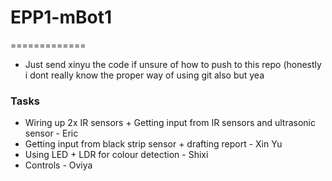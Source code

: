 # EPP1-mBot1
=============
* Just send xinyu the code if unsure of how to push to this repo (honestly i dont really know the proper way of using git also but yea

### Tasks
* Wiring up 2x IR sensors + Getting input from IR sensors and ultrasonic sensor - Eric
* Getting input from black strip sensor + drafting report - Xin Yu
* Using LED + LDR for colour detection - Shixi
* Controls - Oviya